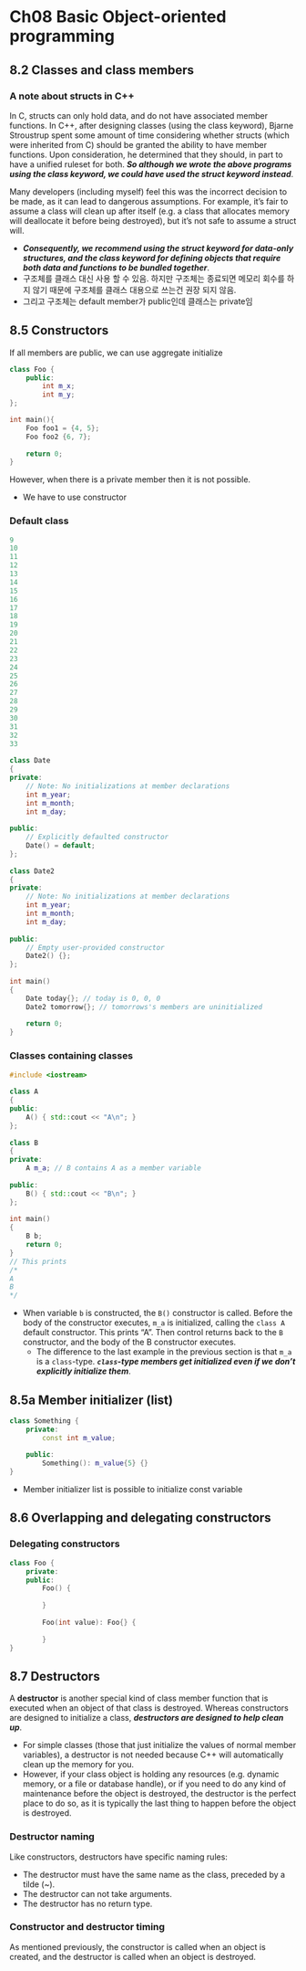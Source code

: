 # Ch08 Basic Object-oriented programming

## 8.2 Classes and class members

### A note about structs in C++

In C, structs can only hold data, and do not have associated member functions. In C++, after designing classes (using the class keyword), Bjarne Stroustrup spent some amount of time considering whether structs (which were inherited from C) should be granted the ability to have member functions. Upon consideration, he determined that they should, in part to have a unified ruleset for both. ***So although we wrote the  above programs using the class keyword, we could have used the struct keyword instead***.

Many developers (including myself) feel this was the incorrect decision to be made, as it can lead to dangerous assumptions. For  example, it’s fair to assume a class will clean up after itself (e.g. a class that allocates memory will deallocate it before being destroyed), but it’s not safe to assume a struct will.

- ***Consequently, we recommend using the struct keyword for data-only structures, and the class keyword for defining objects that require both data and functions to be bundled together***.
- 구조체를 클래스 대신 사용 할 수 있음. 하지만 구조체는 종료되면 메모리 회수를 하지 않기 때문에 구조체를 클래스 대용으로 쓰는건 권장 되지 않음.
- 그리고 구조체는 default member가 public인데 클래스는 private임

## 8.5 Constructors

If all members are public, we can use aggregate initialize

```c++
class Foo {
    public:
    	int m_x;
   		int m_y;
};

int main(){
    Foo foo1 = {4, 5};
    Foo foo2 {6, 7};
    
    return 0;
}
```

However, when there is a private member then it is not possible.

- We have to use constructor

### Default class

```c++
9
10
11
12
13
14
15
16
17
18
19
20
21
22
23
24
25
26
27
28
29
30
31
32
33
	
class Date
{
private:
    // Note: No initializations at member declarations
    int m_year;
    int m_month;
    int m_day;
 
public:
    // Explicitly defaulted constructor
    Date() = default;
};
 
class Date2
{
private:
    // Note: No initializations at member declarations
    int m_year;
    int m_month;
    int m_day;
 
public:
    // Empty user-provided constructor
    Date2() {};
};
 
int main()
{
    Date today{}; // today is 0, 0, 0
    Date2 tomorrow{}; // tomorrows's members are uninitialized
 
    return 0;
}
```

### Classes containing classes

```c++
#include <iostream>
 
class A
{
public:
    A() { std::cout << "A\n"; }
};
 
class B
{
private:
    A m_a; // B contains A as a member variable
 
public:
    B() { std::cout << "B\n"; }
};
 
int main()
{
    B b;
    return 0;
}
// This prints
/*
A
B
*/
```

- When variable `b` is constructed, the `B()` constructor is called.  Before the body of the constructor executes, `m_a` is initialized, calling the `class A` default constructor.  This prints “A”.  Then control returns back to the `B` constructor, and the body of the B constructor executes.
  - The difference to the last example in the previous section is that `m_a` is a `class`-type. ***`class`-type members get initialized even if we don’t explicitly initialize them***.

## 8.5a Member initializer (list)

```c++
class Something {
    private:
    	const int m_value;
    
    public:
    	Something(): m_value{5} {}
}
```

- Member initializer list is possible to initialize const variable

## 8.6 Overlapping and delegating constructors

### Delegating constructors

```c++
class Foo {
    private:
    public:
    	Foo() {
            
        }
    
    	Foo(int value): Foo{} {
            
        }
}
```

## 8.7 Destructors

A **destructor** is another special kind of class member  function that is executed when an object of that class is destroyed.  Whereas constructors are designed to initialize a class, ***destructors are designed to help clean up***.

- For simple classes (those that just initialize the values of normal member variables), a destructor is not needed because C++ will  automatically clean up the memory for you.
- However, if your class object is holding any resources (e.g. dynamic memory, or a file or database handle), or if you need to do any kind of maintenance before the object is destroyed, the destructor is the perfect place to do so, as it is typically the last thing to happen  before the object is destroyed.

### Destructor naming

Like constructors, destructors have specific naming rules:

- The destructor must have the same name as the class, preceded by a tilde (~).
- The destructor can not take arguments.
- The destructor has no return type.

### Constructor and destructor timing

As mentioned previously, the constructor is called when an object is created, and the destructor is called when an object is destroyed.